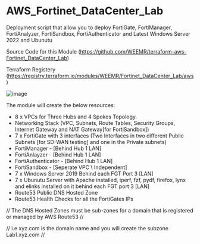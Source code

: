 # AWS_Fortinet_DataCenter_Lab
Deployment script that allow you to deploy FortiGate, FortiManager, FortiAnalyzer, FortiSandbox, FortiAuthenticator and Latest Windows Server 2022 and Ubunutu


Source Code for this Module (https://github.com/WEEMR/terraform-aws-Fortinet_DataCenter_Lab)

Terraform Registery         (https://registry.terraform.io/modules/WEEMR/Fortinet_DataCenter_Lab/aws)

![image](https://user-images.githubusercontent.com/82145296/175827673-4915827e-0a9f-453e-b489-f86ebfd60e7c.png)

The module will create the below resources:

- 8 x VPCs for Three Hubs and 4 Spokes Topology.
- Networking Stack (VPC, Subnets, Route Tables, Security Groups, Internet Gateway and NAT Gateway[for FortiSandbox])
- 7 x FortiGate with 3 interfaces (Two Interfaces in two different Public Subnets [for SD-WAN testing] and one in the Private subnets)
- FortiManager       - [Behind Hub 1 LAN]
- FortiAnlayzer      - [Behind Hub 1 LAN]
- FortiAuthenticator - [Behind Hub 1 LAN]
- FortiSandbox       - [Seperate VPC \ Independent]
- 7 x Windows Server 2019 Behind each FGT Port 3 [LAN]
- 7 x Ubunutu Server with Apache installed, iperf, fzf, pydf, firefox, lynx and elinks installed on it behind each FGT port 3 [LAN]
- Route53 Public DNS Hosted Zone
- Route53 Health Checks for all the FortiGates IPs


// The DNS Hosted Zones must be sub-zones for a domain that is registered or managed by AWS Route53 //

// i.e xyz.com is the domain name and you will create the subzone Lab1.xyz.com // 
